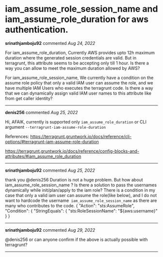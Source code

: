 # iam_assume_role_session_name and iam_assume_role_duration for aws authentication.

**srinathjamboju92** commented *Aug 24, 2022*

For iam_assume_role_duration,
Currently AWS provides upto 12h maximum duration where the generated session credentials are valid. But in terragrunt, this attribute seems to be accepting only till 1 hour. Is there a way you can allow to meet the maximum duration allowed by AWS?

For iam_assume_role_session_name,
We currently have a condition on the assume role policy that only a valid IAM user can assume the role, and we have multiple IAM Users who executes the terragrunt code. Is there a way that we can dynamically assign valid IAM user names to this attribute like from get caller identity?
<br />
***


**denis256** commented *Aug 25, 2022*

Hi,
AFAIK, currently is supported only `iam_assume_role_duration` or CLI argument `--terragrunt-iam-assume-role-duration`

References:
https://terragrunt.gruntwork.io/docs/reference/cli-options/#terragrunt-iam-assume-role-duration

https://terragrunt.gruntwork.io/docs/reference/config-blocks-and-attributes/#iam_assume_role_duration


***

**srinathjamboju92** commented *Aug 25, 2022*

thank you @denis256 
Duration is not a huge problem.
But how about iam_assume_role_session_name ? Is there a solution to pass the usernames dynamically while init/plan/apply to the iam role? There is a condition in my case that only a valid iam user can assume the role(like below), and I do not want to hardcode the username` iam_assume_role_session_name` as there are many who contributes to the code.
        {
            "Action": "sts:AssumeRole",
            "Condition": {
                "StringEquals": {
                    "sts:RoleSessionName": "${aws:username}"
                }
            }
***

**srinathjamboju92** commented *Aug 29, 2022*

@denis256 or can anyone confirm if the above is actually possible with terragrunt?
***


